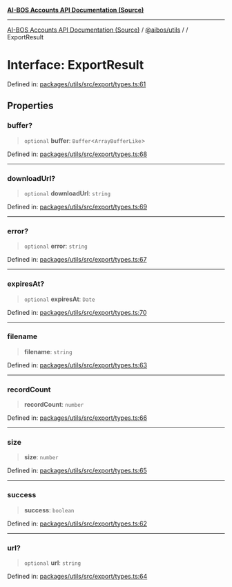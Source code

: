 [**AI-BOS Accounts API Documentation (Source)**](../../../README.md)

***

[AI-BOS Accounts API Documentation (Source)](../../../README.md) / [@aibos/utils](../README.md) / [](../README.md) / ExportResult

# Interface: ExportResult

Defined in: [packages/utils/src/export/types.ts:61](https://github.com/pohlai88/accounts/blob/48103fb36d28b2b9bfb33472b6de2f719773cde9/packages/utils/src/export/types.ts#L61)

## Properties

### buffer?

> `optional` **buffer**: `Buffer`\<`ArrayBufferLike`\>

Defined in: [packages/utils/src/export/types.ts:68](https://github.com/pohlai88/accounts/blob/48103fb36d28b2b9bfb33472b6de2f719773cde9/packages/utils/src/export/types.ts#L68)

***

### downloadUrl?

> `optional` **downloadUrl**: `string`

Defined in: [packages/utils/src/export/types.ts:69](https://github.com/pohlai88/accounts/blob/48103fb36d28b2b9bfb33472b6de2f719773cde9/packages/utils/src/export/types.ts#L69)

***

### error?

> `optional` **error**: `string`

Defined in: [packages/utils/src/export/types.ts:67](https://github.com/pohlai88/accounts/blob/48103fb36d28b2b9bfb33472b6de2f719773cde9/packages/utils/src/export/types.ts#L67)

***

### expiresAt?

> `optional` **expiresAt**: `Date`

Defined in: [packages/utils/src/export/types.ts:70](https://github.com/pohlai88/accounts/blob/48103fb36d28b2b9bfb33472b6de2f719773cde9/packages/utils/src/export/types.ts#L70)

***

### filename

> **filename**: `string`

Defined in: [packages/utils/src/export/types.ts:63](https://github.com/pohlai88/accounts/blob/48103fb36d28b2b9bfb33472b6de2f719773cde9/packages/utils/src/export/types.ts#L63)

***

### recordCount

> **recordCount**: `number`

Defined in: [packages/utils/src/export/types.ts:66](https://github.com/pohlai88/accounts/blob/48103fb36d28b2b9bfb33472b6de2f719773cde9/packages/utils/src/export/types.ts#L66)

***

### size

> **size**: `number`

Defined in: [packages/utils/src/export/types.ts:65](https://github.com/pohlai88/accounts/blob/48103fb36d28b2b9bfb33472b6de2f719773cde9/packages/utils/src/export/types.ts#L65)

***

### success

> **success**: `boolean`

Defined in: [packages/utils/src/export/types.ts:62](https://github.com/pohlai88/accounts/blob/48103fb36d28b2b9bfb33472b6de2f719773cde9/packages/utils/src/export/types.ts#L62)

***

### url?

> `optional` **url**: `string`

Defined in: [packages/utils/src/export/types.ts:64](https://github.com/pohlai88/accounts/blob/48103fb36d28b2b9bfb33472b6de2f719773cde9/packages/utils/src/export/types.ts#L64)
